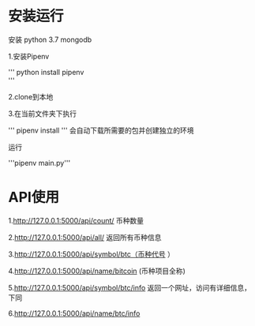 # 安装运行
安装 python 3.7
mongodb

1.安装Pipenv  

'''
python install pipenv  
'''

2.clone到本地

3.在当前文件夹下执行 

'''
pipenv install 
'''
会自动下载所需要的包并创建独立的环境


运行  

'''pipenv main.py'''


# API使用
1.http://127.0.0.1:5000/api/count/  币种数量

2.http://127.0.0.1:5000/api/all/    返回所有币种信息

3.http://127.0.0.1:5000/api/symbol/btc（币种代号 ）

4.http://127.0.0.1:5000/api/name/bitcoin (币种项目全称) 

5.http://127.0.0.1:5000/api/symbol/btc/info 返回一个网址，访问有详细信息，下同

6.http://127.0.0.1:5000/api/name/btc/info
